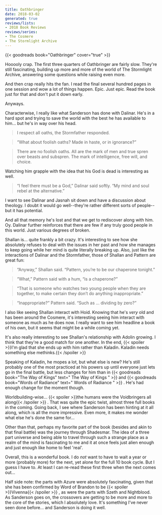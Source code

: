 ```yaml
---
title: Oathbringer
date: 2018-03-02
generated: true
reviews/lists:
- 2018 Book Reviews
reviews/series:
- The Cosmere
- The Stormlight Archive
---
```

{{< goodreads book="Oathbringer" cover="true" >}}

Hooooly crap. The first three quarters of Oathbringer are fairly slow. They're still fascinating, building up more and more of the world of The Stormlight Archive, answering some questions while raising even more.  

And then crap really hits the fan. I read the final several hundred pages in one session and wow a lot of things happen. Epic. Just epic. Read the book just for that and don't put it down early.  

<!--more-->

Anyways.  

Characterwise, I really like what Sanderson has done with Dalinar. He's in a hard spot and trying to save the world with the best he has available to him... but he's in way over his head.  

>  I respect all oaths, the Stormfather responded.  

>  “What about foolish oaths? Made in haste, or in ignorance?”  

>  There are no foolish oaths. All are the mark of men and true spren over beasts and subspren. The mark of intelligence, free will, and choice.  

Watching him grapple with the idea that his God is dead is interesting as well.  

>  “I feel there must be a God,” Dalinar said softly. “My mind and soul rebel at the alternative.”  

I want to see Dalinar and Jasnah sit down and have a discussion about theology. I doubt it would go well--they're rather different sorts of people-- but it has potential.  

And all that memory he's lost and that we get to rediscover along with him. Oy. Dalinar further reinforces that there are few if any truly good people in this world. Just various degrees of broken.  

Shallan is... quite frankly a bit crazy. It's interesting to see how she absolutely refuses to deal with the issues in her past and how she manages to keep going while her mind is quite literally breaking up. Also, just like the interactions of Dalinar and the Stormfather, those of Shallan and Pattern are great fun:  

>  “Anyway,” Shallan said. “Pattern, you’re to be our chaperone tonight.”  

>  “What,” Pattern said with a hum, “is a chaperone?”  

>  “That is someone who watches two young people when they are together, to make certain they don’t do anything inappropriate.”  

>  “Inappropriate?” Pattern said. “Such as … dividing by zero?”  

I also like seeing Shallan interact with Hoid. Knowing that he's _very_ old and has been around the Cosmere, it's interesting seeing him interact with someone as much as he does now. I really want to see him headline a book of his own, but it seems that might be a while coming yet.  

It's also really interesting to see Shallan's relationship with Adolin growing. I think that they're a good match for one another. In the end,  {{< spoiler >}}I'm glad that she ends up with him rather than Kaladin. Kaladin needs something else methinks.{{< /spoiler >}}  

Speaking of Kaladin, he mopes a lot, but what else is new? He's still probably one of the most practiced at his powers up until everyone just lets go in the final battle, but less changes for him than in {{< goodreads book="The Way of Kings" text=" The Way of Kings " >}} and {{< goodreads book="Words of Radiance" text=" Words of Radiance " >}} . He's had enough change for the moment though.  

Worldbuilding-wise...  {{< spoiler >}}the humans were the Voidbringers all along{{< /spoiler >}}  . That was quite the epic twist, almost three full books in the coming. Going back, I see where Sanderson has been hinting at it all along, which is all the more impressive. Even more, it makes me wonder what else he's done the same for...  

Other than that, perhaps my favorite part of the book (besides and akin to that final battle) was the journey through Shadesmar. The idea of a three part universe and being able to travel through such a strange place as a realm of the mind is fascinating to me and it at once feels just alien enough and just enough like home to feel 'real'.  

Overall, this is a wonderful book. I do _not_ want to have to wait a year or more (probably more) for the next, yet alone for the full 10 book cycle. But I guess I have to. At least I can re-read these first three when the next comes out...  

Half side note: the parts with Azure were absolutely fascinating, given that she has been confirmed by Word of Brandon to be  {{< spoiler >}}Vivenna{{< /spoiler >}}  , as were the parts with Szeth and Nightblood. As Sanderson goes on, the crossovers are getting to be more and more to the core of the stories, which I absolutely love. It's something I've never seen done before... and Sanderson is doing it well.  


